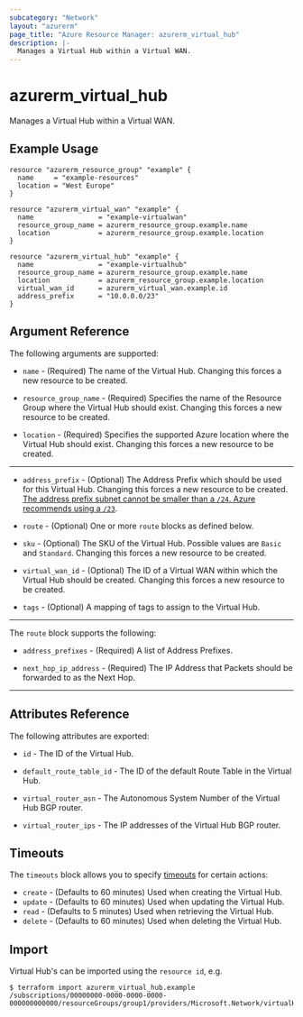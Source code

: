 ```yaml
---
subcategory: "Network"
layout: "azurerm"
page_title: "Azure Resource Manager: azurerm_virtual_hub"
description: |-
  Manages a Virtual Hub within a Virtual WAN.
---
```


# azurerm_virtual_hub

Manages a Virtual Hub within a Virtual WAN.

## Example Usage

```hcl
resource "azurerm_resource_group" "example" {
  name     = "example-resources"
  location = "West Europe"
}

resource "azurerm_virtual_wan" "example" {
  name                = "example-virtualwan"
  resource_group_name = azurerm_resource_group.example.name
  location            = azurerm_resource_group.example.location
}

resource "azurerm_virtual_hub" "example" {
  name                = "example-virtualhub"
  resource_group_name = azurerm_resource_group.example.name
  location            = azurerm_resource_group.example.location
  virtual_wan_id      = azurerm_virtual_wan.example.id
  address_prefix      = "10.0.0.0/23"
}
```

## Argument Reference

The following arguments are supported:

* `name` - (Required) The name of the Virtual Hub. Changing this forces a new resource to be created.

* `resource_group_name` - (Required) Specifies the name of the Resource Group where the Virtual Hub should exist. Changing this forces a new resource to be created.

* `location` - (Required) Specifies the supported Azure location where the Virtual Hub should exist. Changing this forces a new resource to be created.

---

* `address_prefix` - (Optional) The Address Prefix which should be used for this Virtual Hub. Changing this forces a new resource to be created. [The address prefix subnet cannot be smaller than a `/24`. Azure recommends using a `/23`](https://docs.microsoft.com/azure/virtual-wan/virtual-wan-faq#what-is-the-recommended-hub-address-space-during-hub-creation).

* `route` - (Optional) One or more `route` blocks as defined below.

* `sku` - (Optional) The SKU of the Virtual Hub. Possible values are `Basic` and `Standard`. Changing this forces a new resource to be created.

* `virtual_wan_id` - (Optional) The ID of a Virtual WAN within which the Virtual Hub should be created. Changing this forces a new resource to be created.

* `tags` - (Optional) A mapping of tags to assign to the Virtual Hub.

---

The `route` block supports the following:

* `address_prefixes` - (Required) A list of Address Prefixes.

* `next_hop_ip_address` - (Required) The IP Address that Packets should be forwarded to as the Next Hop.

---

## Attributes Reference

The following attributes are exported:

* `id` - The ID of the Virtual Hub.

* `default_route_table_id` - The ID of the default Route Table in the Virtual Hub.

* `virtual_router_asn` - The Autonomous System Number of the Virtual Hub BGP router.

* `virtual_router_ips` - The IP addresses of the Virtual Hub BGP router.

## Timeouts

The `timeouts` block allows you to specify [timeouts](https://www.terraform.io/language/resources/syntax#operation-timeouts) for certain actions:

* `create` - (Defaults to 60 minutes) Used when creating the Virtual Hub.
* `update` - (Defaults to 60 minutes) Used when updating the Virtual Hub.
* `read` - (Defaults to 5 minutes) Used when retrieving the Virtual Hub.
* `delete` - (Defaults to 60 minutes) Used when deleting the Virtual Hub.

## Import

Virtual Hub's can be imported using the `resource id`, e.g.

```shell
$ terraform import azurerm_virtual_hub.example /subscriptions/00000000-0000-0000-0000-000000000000/resourceGroups/group1/providers/Microsoft.Network/virtualHubs/hub1
```
